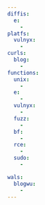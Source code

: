 ```yaml
---
diffis:
  e:
    -
platfs:
  vulnyx:
    -
curls:
  blog:
    -
functions:
  unix:
    -
  e:
    -
  vulnyx:
    -
  fuzz:
    -
  bf:
    -
  rce:
    -
  sudo:
    -

wals:
  blogwu:
    -
---
```


